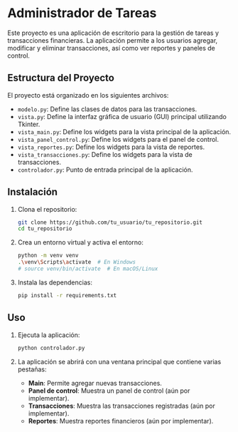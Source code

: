 # Administrador de Tareas

Este proyecto es una aplicación de escritorio para la gestión de tareas y transacciones financieras. La aplicación permite a los usuarios agregar, modificar y eliminar transacciones, así como ver reportes y paneles de control.

## Estructura del Proyecto

El proyecto está organizado en los siguientes archivos:

- `modelo.py`: Define las clases de datos para las transacciones.
- `vista.py`: Define la interfaz gráfica de usuario (GUI) principal utilizando Tkinter.
- `vista_main.py`: Define los widgets para la vista principal de la aplicación.
- `vista_panel_control.py`: Define los widgets para el panel de control.
- `vista_reportes.py`: Define los widgets para la vista de reportes.
- `vista_transacciones.py`: Define los widgets para la vista de transacciones.
- `controlador.py`: Punto de entrada principal de la aplicación.

## Instalación

1. Clona el repositorio:
    ```sh
    git clone https://github.com/tu_usuario/tu_repositorio.git
    cd tu_repositorio
    ```

2. Crea un entorno virtual y activa el entorno:
    ```sh
    python -m venv venv
    .\venv\Scripts\activate  # En Windows
    # source venv/bin/activate  # En macOS/Linux
    ```

3. Instala las dependencias:
    ```sh
    pip install -r requirements.txt
    ```

## Uso

1. Ejecuta la aplicación:
    ```sh
    python controlador.py
    ```

2. La aplicación se abrirá con una ventana principal que contiene varias pestañas:
    - **Main**: Permite agregar nuevas transacciones.
    - **Panel de control**: Muestra un panel de control (aún por implementar).
    - **Transacciones**: Muestra las transacciones registradas (aún por implementar).
    - **Reportes**: Muestra reportes financieros (aún por implementar).

